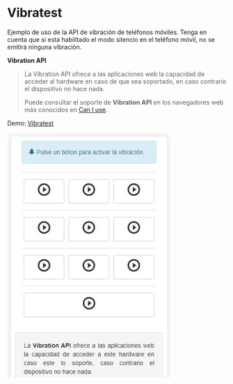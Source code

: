 # Vibratest

Ejemplo de uso de la API de vibración de teléfonos móviles. Tenga en cuenta que si esta habilitado el modo silencio en el teléfono móvil, no se emitirá ninguna vibración.

**Vibration API**

> La Vibration API ofrece a las aplicaciones web la capacidad de acceder al hardware en caso de que sea soportado, en caso contrario el dispositivo no hace nada.
> 
> Puede consultar el soporte de **Vibration API** en los navegadores web más conocidos en [Can I use]("https://caniuse.com/#feat=vibration).


Demo: [Vibratest](https://marco.presting.pro/GitHub/Vibratest)


![Screenshot](Vibratest.jpg)
